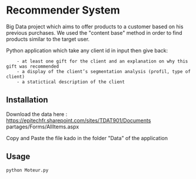 # Recommender System

Big Data project which aims to offer products to a customer based on his previous purchases. We used the "content base" method in order to find products similar to the target user.


Python application which take any client id in input then give back:

        - at least one gift for the client and an explanation on why this gift was recommended
        - a display of the client’s segmentation analysis (profil, type of client)
        - a statictical description of the client


## Installation

Download the data here :
        https://epitechfr.sharepoint.com/sites/TDAT901/Documents partages/Forms/AllItems.aspx
        
Copy and Paste the file kado in the folder "Data" of the application


## Usage

```
python Moteur.py

```
